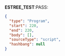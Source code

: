 __ESTREE_TEST__:PASS:
```json
{
  "type": "Program",
  "start": 220,
  "end": 220,
  "body": [],
  "sourceType": "script",
  "hashbang": null
}
```
